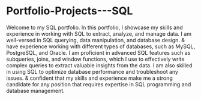 # Portfolio-Projects---SQL
Welcome to my SQL portfolio. 
In this portfolio, I showcase my skills and experience in working with SQL to extract, analyze, and manage data. 
I am well-versed in SQL querying, data manipulation, and database design.
& have experience working with different types of databases, such as MySQL, PostgreSQL, and Oracle.
I am proficient in advanced SQL features such as subqueries, joins, and window functions,
which I use to effectively write complex queries to extract valuable insights from the data. 
I am also skilled in using SQL to optimize database performance and troubleshoot any issues. 
& confident that my skills and experience make me a strong candidate for any position that requires expertise in 
SQL programming and database management.
